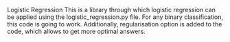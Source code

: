 Logistic Regression
This is a library through which logistic regression can be applied using the logistic_regression.py file. 
For any binary classification, this code is going to work.
Additionally, regularisation option is added to the code, which allows to get more optimal answers.


